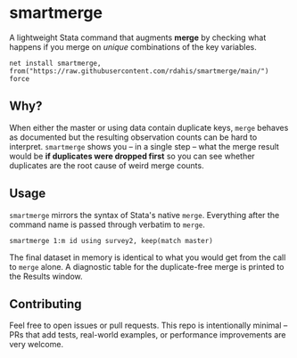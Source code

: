 # smartmerge

A lightweight Stata command that augments **merge** by checking what happens if you merge on *unique* combinations of the key variables.  

```
net install smartmerge, from("https://raw.githubusercontent.com/rdahis/smartmerge/main/") force
```

## Why?

When either the master or using data contain duplicate keys, `merge` behaves as documented but the resulting observation counts can be hard to interpret. `smartmerge` shows you – in a single step – what the merge result would be **if duplicates were dropped first** so you can see whether duplicates are the root cause of weird merge counts.

## Usage

`smartmerge` mirrors the syntax of Stata's native `merge`. Everything after the command name is passed through verbatim to `merge`.

```
smartmerge 1:m id using survey2, keep(match master)
```

The final dataset in memory is identical to what you would get from the call to `merge` alone. A diagnostic table for the duplicate-free merge is printed to the Results window.

## Contributing

Feel free to open issues or pull requests. This repo is intentionally minimal – PRs that add tests, real-world examples, or performance improvements are very welcome. 